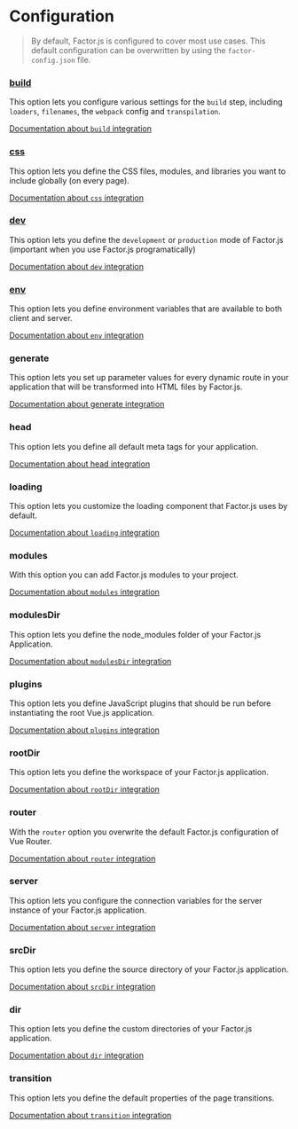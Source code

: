 # Configuration

> By default, Factor.js is configured to cover most use cases. This default configuration can be overwritten by using the `factor-config.json` file.

### [build](#build)

This option lets you configure various settings for the `build` step, including `loaders`, `filenames`, the `webpack` config and `transpilation`.

[Documentation about `build` integration](link)

### [css](#css)

This option lets you define the CSS files, modules, and libraries you want to include globally (on every page).

[Documentation about `css` integration](link)

### [dev](#dev)

This option lets you define the `development` or `production` mode of Factor.js (important when you use Factor.js programatically)

[Documentation about `dev` integration](link)

### [env](#env)

This option lets you define environment variables that are available to both client and server.

[Documentation about `env` integration](link)

### generate

This option lets you set up parameter values for every dynamic route in your application that will be transformed into HTML files by Factor.js.

[Documentation about generate integration](link)

### head

This option lets you define all default meta tags for your application.

[Documentation about head integration](link)

### loading

This option lets you customize the loading component that Factor.js uses by default.

[Documentation about `loading` integration](link)

### modules

With this option you can add Factor.js modules to your project.

[Documentation about `modules` integration](link)

### modulesDir

This option lets you define the node_modules folder of your Factor.js Application.

[Documentation about `modulesDir` integration](link)


### plugins

This option lets you define JavaScript plugins that should be run before instantiating the root Vue.js application.

[Documentation about `plugins` integration](/api/configuration-plugins)

### rootDir

This option lets you define the workspace of your Factor.js application.

[Documentation about `rootDir` integration](link)

### router

With the `router` option you overwrite the default Factor.js configuration of Vue Router.

[Documentation about `router` integration](link)

### server

This option lets you configure the connection variables for the server instance of your Factor.js application.

[Documentation about `server` integration](link)

### srcDir

This option lets you define the source directory of your Factor.js application.

[Documentation about `srcDir` integration](link)

### dir

This option lets you define the custom directories of your Factor.js application.

[Documentation about `dir` integration](link)

### transition

This option lets you define the default properties of the page transitions.

[Documentation about `transition` integration](link)